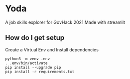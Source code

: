 # Yoda
A job skills explorer for GovHack 2021
Made with streamlit

## How do I get setup
Create a Virtual Env and Install dependencies
```
python3 -m venv .env
. .env/bin/activate
pip install --upgrade pip
pip install -r requirements.txt
```